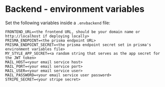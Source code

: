 # Backend - environment variables

Set the following variables inside a ```.envbackend``` file:

```
FRONTEND_URL=<the frontend URL, should be your domain name or http://localhost if deploying locally>
PRISMA_ENDPOINT=<the prisma endpoint URL>
PRISMA_ENDPOINT_SECRET=<the prisma endpoint secret set in prisma's environment variables file>
MY_STYLE_APP_SECRET=<a random string that serves as the app secret for the JWT token>
MAIL_HOST=<your email service host>
MAIL_PORT=<your email service port>
MAIL_USER=<your email service user>
MAIL_PASSWORD=<your email service user password>
STRIPE_SECRET=<your stripe secret>
```